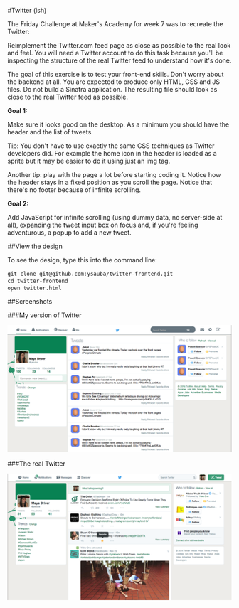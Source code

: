 #Twitter (ish)

The Friday Challenge at Maker's Academy for week 7 was to recreate the Twitter:

Reimplement the Twitter.com feed page as close as possible to the real look and feel. You will need a Twitter account to do this task because you'll be inspecting the structure of the real Twitter feed to understand how it's done.

The goal of this exercise is to test your front-end skills. Don't worry about the backend at all. You are expected to produce only HTML, CSS and JS files. Do not build a Sinatra application. The resulting file should look as close to the real Twitter feed as possible.

**Goal 1:**

Make sure it looks good on the desktop. As a minimum you should have the header and the list of tweets.

Tip: You don't have to use exactly the same CSS techniques as Twitter developers did. For example the home icon in the header is loaded as a sprite but it may be easier to do it using just an img tag.

Another tip: play with the page a lot before starting coding it. Notice how the header stays in a  fixed position as you scroll the page. Notice that there's no footer because of infinite scrolling.

**Goal 2:**

Add JavaScript for infinite scrolling (using dummy data, no server-side at all), expanding the tweet input box on focus and, if you're feeling adventurous, a popup to add a new tweet.

##View the design

To see the design, type this into the command line:

    git clone git@github.com:ysauba/twitter-frontend.git
    cd twitter-frontend
    open twitter.html

##Screenshots

###My version of Twitter

![A screenshot of my front-end version of Twitter](/public/images/screenshot.png)

###The real Twitter

![A screenshot of the real Twitter](/public/images/twitter.png)
